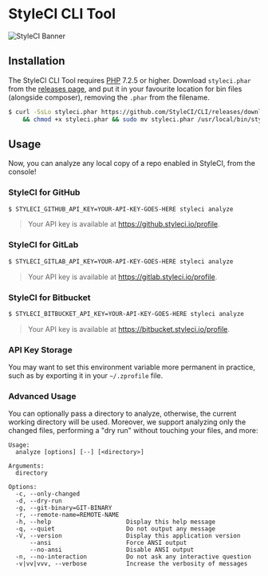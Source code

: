 # StyleCI CLI Tool

![StyleCI Banner](https://user-images.githubusercontent.com/2829600/72653462-e6dd0e80-3982-11ea-8d12-9cc1e5057af1.jpg)

## Installation

The StyleCI CLI Tool requires [PHP](https://php.net) 7.2.5 or higher. Download `styleci.phar` from the [releases page](https://github.com/StyleCI/CLI/releases/latest), and put it in your favourite location for bin files (alongside composer), removing the `.phar` from the filename.

```bash
$ curl -SsLo styleci.phar https://github.com/StyleCI/CLI/releases/download/v0.4.2/styleci.phar \
    && chmod +x styleci.phar && sudo mv styleci.phar /usr/local/bin/styleci
```

## Usage

Now, you can analyze any local copy of a repo enabled in StyleCI, from the console!

### StyleCI for GitHub

```bash
$ STYLECI_GITHUB_API_KEY=YOUR-API-KEY-GOES-HERE styleci analyze
```

> Your API key is available at https://github.styleci.io/profile.

### StyleCI for GitLab

```bash
$ STYLECI_GITLAB_API_KEY=YOUR-API-KEY-GOES-HERE styleci analyze
```

> Your API key is available at https://gitlab.styleci.io/profile.

### StyleCI for Bitbucket

```bash
$ STYLECI_BITBUCKET_API_KEY=YOUR-API-KEY-GOES-HERE styleci analyze
```

> Your API key is available at https://bitbucket.styleci.io/profile.

### API Key Storage

You may want to set this environment variable more permanent in practice, such as by exporting it in your `~/.zprofile` file.

### Advanced Usage

You can optionally pass a directory to analyze, otherwise, the current working directory will be used. Moreover, we support analyzing only the changed files, performing a "dry run" without touching your files, and more:

```
Usage:
  analyze [options] [--] [<directory>]

Arguments:
  directory

Options:
  -c, --only-changed
  -d, --dry-run
  -g, --git-binary=GIT-BINARY
  -r, --remote-name=REMOTE-NAME
  -h, --help                     Display this help message
  -q, --quiet                    Do not output any message
  -V, --version                  Display this application version
      --ansi                     Force ANSI output
      --no-ansi                  Disable ANSI output
  -n, --no-interaction           Do not ask any interactive question
  -v|vv|vvv, --verbose           Increase the verbosity of messages
```
